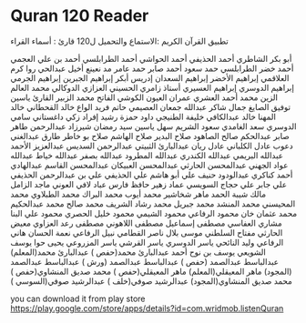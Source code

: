 	
# Quran 120 Reader 
تطبيق القرآن الكريم :الاستماع والتحميل ل120 قارئ
: أسماء القراء

أبو بكر الشاطري
أحمد الحذيفي
أحمد الحواشي
أحمد الطرابلسي
أحمد بن علي العجمي
أحمد خضر الطرابلسي
حمد سعود
أحمد صابر
حمد عامر
مد نعينع
أخيل عبدالحي روا
كرم العلاقمي
إبراهيم الأخضر
إبراهيم السعدان
إدريس أبكر
إبراهيم الجبرين
إبراهيم الجرمي
إبراهيم الدوسري
إبراهيم العسيري
أستاذ زامري
الحسيني العزازي
الدوكالي محمد العالم
الزين محمد أحمد
العشري عمران
العيون الكوشي
الفاتح محمد الزبير
القارئ ياسين
توفيق الصايغ
جمال شاكر عبدالله
جمعان العصيمي
حاتم فريد الواع
خالد القحطاني
خالد المهنا
خالد عبدالكافي
خليفة الطنيجي
داود حمزة
رشيد إفراد
زكي داغستاني
سامي الدوسري
سعد الغامدي
سعود الشريم
سهل ياسين
سيد رمضان
شيرزاد عبدالرحمن طاهر
صابر عبدالحكم
صالح الصاهود
صلاح البدير
صلاح الهاشم
صلاح بو خاطر
طارق عبدالغني دعوب
عادل الكلباني
عادل ريان
عبدالبارئ الثبيتي
عبدالرحمن السديس
عبدالعزيز الأحمد
عبدالله البريمي
عبدالله الكندري
عبدالله المطرود
عبدالله بصفر
عبدالله خياط
عبدالله عواد الجهني
عبدالمحسن الحارثي
عبدالمحسن العبيكان
عبدالمحسن القاسم
عبدالهادي أحمد كناكري
عبدالودود حنيف
علي أبو هاشم
علي الحذيفي
علي بن عبدالرحمن الحذيفي
علي جابر
علي حجاج السويسي
عماد زهير حافظ
فارس عباد
لافي العوني
ماجد الزامل
مالك شيبة الحمد
ماهر شخاشير
محمد أيوب
محمد البراك
محمد الطبلاوي
محمد المحيسني
محمد المنشد
محمد جبريل
محمد رشاد الشريف
محمد صالح
محمد عبدالحكيم
محمد عثمان خان
محمود الرفاعي
محمود الشيمي
محمود خليل الحصري
محمود علي البنا
مشاري العفاسي
مصطفى إسماعيل
مصطفى اللاهوني
مصطفى رعد العزاوي
معيض الحارثي
مفتاح السلطني
موسى بلال
ناصر القطامي
نبيل الرفاعي
نعمة الحسان
هاني الرفاعي
وليد النائحي
ياسر الدوسري
ياسر القرشي
ياسر المزروعي
يحيى حوا
يوسف الشويعي
يوسف بن نوح أحمد
عبدالبارئ محمد(حفص )
عبدالبارئ محمد(المعلم)
عبدالباسط عبدالصمد (حفص )
عبدالباسط عبدالصمد (ورش )
عبدالباسط عبدالصمد (المجود)
ماهر المعيقلي(المعلم)
ماهر المعيقلي(حفص )
محمد صديق المنشاوي(حفص )
محمد صديق المنشاوي(المجود)
عبدالرشيد صوفي(خلف )
عبدالرشيد صوفي(السوسي )

you can download it from play store https://play.google.com/store/apps/details?id=com.wridmob.listenQuran
